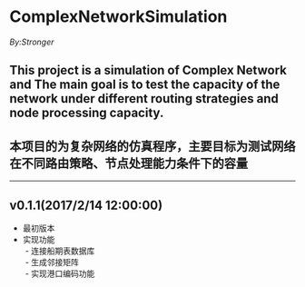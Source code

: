 # ComplexNetworkSimulation
*By:Stronger*<br>
## This project is a simulation of Complex Network and The main goal is to test the capacity of the network under different routing strategies and node processing capacity.<br>
## 本项目的为复杂网络的仿真程序，主要目标为测试网络在不同路由策略、节点处理能力条件下的容量<br>
---

## v0.1.1(2017/2/14 12:00:00)
- 最初版本<br>
- 实现功能<br>
  - 连接船期表数据库<br>
  - 生成邻接矩阵<br>
  - 实现港口编码功能<br>
  



